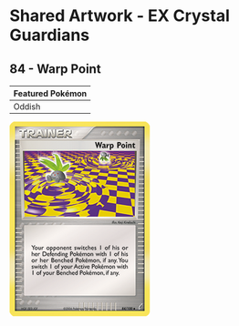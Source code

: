 # Shared Artwork - EX Crystal Guardians

## 84 - Warp Point

|Featured Pokémon|
|:--|
|Oddish

![Warp Point](/images/SharedArtwork/excrystalguardians-84.png)